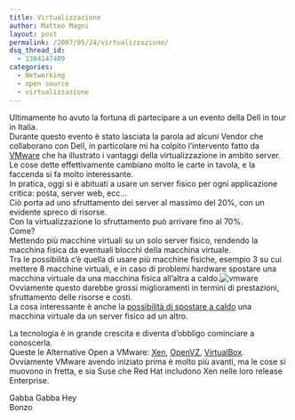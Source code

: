 ```yaml
---
title: Virtualizzazione
author: Matteo Magni
layout: post
permalink: /2007/05/24/virtualizzazione/
dsq_thread_id:
  - 1364147409
categories:
  - Networking
  - open source
  - virtualizzazione
---
```

Ultimamente ho avuto la fortuna di partecipare a un evento della Dell in tour in Italia.  
Durante questo evento è stato lasciata la parola ad alcuni Vendor che collaborano con Dell, in particolare mi ha colpito l&#8217;intervento fatto da [VMware][1] che ha illustrato i vantaggi della virtualizzazione in ambito server.  
Le cose dette effettivamente cambiano molto le carte in tavola, e la faccenda si fa molto interessante.  
In pratica, oggi si è abituati a usare un server fisico per ogni applicazione critica: posta, server web, ecc&#8230;  
Ciò porta ad uno sfruttamento dei server al massimo del 20%, con un evidente spreco di risorse.  
Con la virtualizzazione lo sfruttamento può arrivare fino al 70%.  
Come?  
Mettendo più macchine virtuali su un solo server fisico, rendendo la macchina fisica da eventuali blocchi della macchina virtuale.  
Tra le possibilità c&#8217;è quella di usare più macchine fisiche, esempio 3 su cui mettere 8 macchine virtuali, e in caso di problemi hardware spostare una macchina virtuale da una macchina fisica all&#8217;altra a caldo.![vmware][2]  
Ovviamente questo darebbe grossi miglioramenti in termini di prestazioni, sfruttamento delle risorse e costi.  
La cosa interessante è anche la [possibilità di spostare a caldo][3] una macchina virtuale da un server fisico ad un altro.

La tecnologia è in grande crescita e diventa d&#8217;obbligo cominciare a conoscerla.  
Queste le Alternative Open a VMware: [Xen][4], [OpenVZ][5], [VirtualBox][6].  
Ovviamente VMware avendo iniziato prima è molto più avanti, ma le cose si muovono in fretta, e sia Suse che Red Hat includono Xen nelle loro release Enterprise.

Gabba Gabba Hey  
Bonzo

<div class='kindleWidget kindleLight' >
  
</div>



 [1]: http://www.vmware.com/
 [2]: http://magni.me/wp-content/uploads/2007/05/products_vmfs_diagram.jpg
 [3]: http://www.clever-consulting.it/05solutions/060706-VM-vmware_vmotion_drs_ha.html
 [4]: http://it.wikipedia.org/wiki/Xen
 [5]: http://openvz.org/
 [6]: http://www.virtualbox.org/
